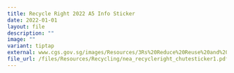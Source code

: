 ```yaml
---
title: Recycle Right 2022 A5 Info Sticker
date: 2022-01-01
layout: file
description: ""
image: ""
variant: tiptap
external: www.cgs.gov.sg/images/Resources/3Rs%20Reduce%20Reuse%20and%20Recycle/nea_recycleright_chutesticker1_a554939e3994064c668a41fd43bac0b727.jpg
file_url: /files/Resources/Recycling/nea_recycleright_chutesticker1.pdf
---
```

